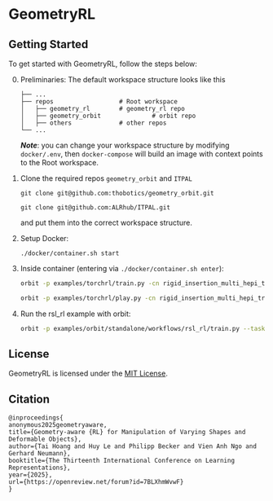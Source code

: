 # GeometryRL

## Getting Started

To get started with GeometryRL, follow the steps below:

0. Preliminaries:
    The default workspace structure looks like this
    ```
    ├── ...
    ├── repos                  # Root workspace
    │   ├── geometry_rl        # geometry_rl repo
    │   ├── geometry_orbit              # orbit repo
    │   ├── others             # other repos
    └── ...
    ```
    ***Note***: you can change your workspace structure by modifying `docker/.env`, then `docker-compose` will build an image with context points to the Root workspace.

1. Clone the required repos `geometry_orbit` and `ITPAL`
    ```
    git clone git@github.com:thobotics/geometry_orbit.git
    ```
    ```
    git clone git@github.com:ALRhub/ITPAL.git
    ```
    and put them into the correct workspace structure.

2. Setup Docker:
    ```
    ./docker/container.sh start
    ```

3. Inside container (entering via `./docker/container.sh enter`):
    ```bash
    orbit -p examples/torchrl/train.py -cn rigid_insertion_multi_hepi_trpl_cfg simulator.headless=True
    ```

    ```bash
    orbit -p examples/torchrl/play.py -cn rigid_insertion_multi_hepi_trpl_cfg
    ```

4. Run the rsl_rl example with orbit:
    ```bash
    orbit -p examples/orbit/standalone/workflows/rsl_rl/train.py --task Isaac-Ant-v0 --headless
    ```

## License

GeometryRL is licensed under the [MIT License](https://opensource.org/licenses/MIT).


## Citation

```
@inproceedings{
anonymous2025geometryaware,
title={Geometry-aware {RL} for Manipulation of Varying Shapes and Deformable Objects},
author={Tai Hoang and Huy Le and Philipp Becker and Vien Anh Ngo and Gerhard Neumann},
booktitle={The Thirteenth International Conference on Learning Representations},
year={2025},
url={https://openreview.net/forum?id=7BLXhmWvwF}
}
```